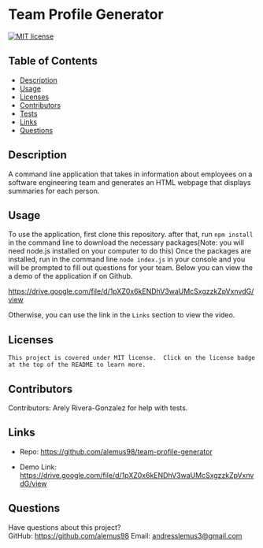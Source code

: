 # Team Profile Generator

  [![MIT license](https://img.shields.io/badge/License-MIT-green.svg)](https://lbesson.mit-license.org/)
  
  ## Table of Contents
  * [Description](#description)
  * [Usage](#usage)
  * [Licenses](#licenses)
  * [Contributors](#contributors)
  * [Tests](#tests)
  * [Links](#links)
  * [Questions](#questions)
  
  ## Description
  A command line application that takes in information about employees on a software engineering team and generates an HTML webpage that displays summaries for each person.  
  
  ## Usage
  To use the application, first clone this repository. after that, run `npm install` in the command line to download the necessary packages(Note: you will need node.js installed on your computer to do this) Once the packages are installed, run in the command line `node index.js` in your console and you will be prompted to fill out questions for your team.  Below you can view the a demo of the application if on Github.

  https://drive.google.com/file/d/1pXZ0x6kENDhV3waUMcSxgzzkZpVxnvdG/view

  Otherwise, you can use the link in the `Links` section to view the video.
  
  ## Licenses
    This project is covered under MIT license.  Click on the license badge at the top of the README to learn more.
  
  ## Contributors
  Contributors:  Arely Rivera-Gonzalez for help with tests.
  
  ## Links 
  
  * Repo:  https://github.com/alemus98/team-profile-generator

  *  Demo Link:  https://drive.google.com/file/d/1pXZ0x6kENDhV3waUMcSxgzzkZpVxnvdG/view
  ## Questions
  Have questions about this project?  
  GitHub: https://github.com/alemus98 
  Email: andresslemus3@gmail.com
  
  
